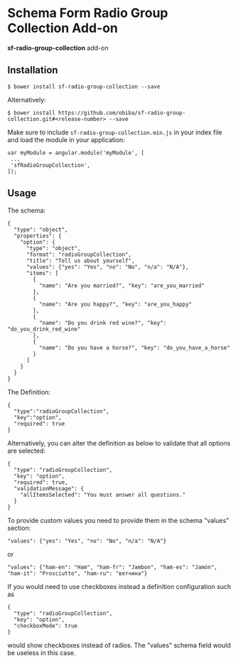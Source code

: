 Schema Form Radio Group Collection Add-on
===================================

**sf-radio-group-collection** add-on

Installation
------------

```
$ bower install sf-radio-group-collection --save
```

Alternatively:

```
$ bower install https://github.com/obiba/sf-radio-group-collection.git#<release-number> --save
```


Make sure to include `sf-radio-group-collection.min.js` in your index file and load the module in your application:

```
var myModule = angular.module('myModule', [
 ...
 'sfRadioGroupCollection',
]);
```

Usage
-----

The schema:

```
{
  "type": "object",
  "properties": {
    "option": {
      "type": "object",
      "format": "radioGroupCollection",
      "title": "Tell us about yourself",
      "values": {"yes": "Yes", "no": "No", "n/a": "N/A"},
      "items": [
        {
          "name": "Are you married?", "key": "are_you_married"
        },
        {
          "name": "Are you happy?", "key": "are_you_happy"
        },
        {
          "name": "Do you drink red wine?", "key": "do_you_drink_red_wine"
        },
        {
          "name": "Do you have a horse?", "key": "do_you_have_a_horse"
        }
      ]
    }
  }
}
```

The Definition:

```
{
  "type":"radioGroupCollection",
  "key":"option",
  "required": true
}
```

Alternatively, you can alter the definition as below to validate that all options are selected:

```
{
  "type": "radioGroupCollection",
  "key": "option",
  "required": true,
  "validationMessage": {
    "allItemsSelected": "You must answer all questions."
  }
}
```

To provide custom values you need to provide them in the schema "values" section:

```
"values": {"yes": "Yes", "no": "No", "n/a": "N/A"}
```

or

```
"values": {"ham-en": "Ham", "ham-fr": "Jambon", "ham-es": "Jamón", "ham-it": "Prosciutto", "ham-ru": "ветчина"}
```

If you would need to use checkboxes instead a definition configuration such as
```
{
  "type": "radioGroupCollection",
  "key": "option",
  "checkboxMode": true
}
```

would show checkboxes instead of radios. The "values" schema field would be useless in this case.